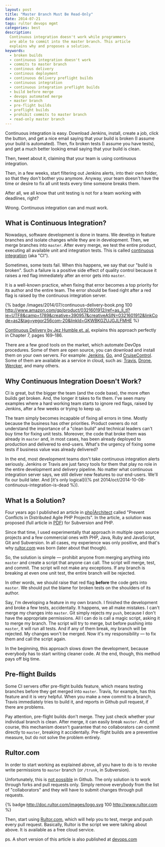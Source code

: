 ```yaml
---
layout: post
title: "Master Branch Must Be Read-Only"
date: 2014-07-21
tags: rultor devops mgmt
categories: best
description:
  Continuous integration doesn't work while programmers
  are able to commit into the master branch. This article
  explains why and proposes a solution.
keywords:
  - broken builds
  - continuous integration doesn't work
  - commits to master branch
  - continous delivery
  - continous deployment
  - continuous delivery preflight builds
  - continuous integration
  - continuous integration preflight builds
  - build before merge
  - devops automated merge
  - master branch
  - pre-flight builds
  - preflight builds
  - prohibit commits to master branch
  - read-only master branch
---
```


Continuous integration is easy. Download Jenkins, install,  create a job, click
the button, and get a nice email saying that your build is broken (I assume your
build is automated). Then, fix broken tests (I assume you have tests), and get a
much better looking email saying that your build is clean.

Then, tweet about it, claiming that your team is using continuous integration.

Then, in a few weeks, start filtering out Jenkins alerts, into their own folder,
so that they don't bother you anymore. Anyway, your team doesn't have the time
or desire to fix all unit tests every time someone breaks them.

After all, we all know that unit testing is not for
a team working with deadlines, right?

Wrong. Continuous integration can and must work.

<!--more-->

## What is Continuous Integration?

Nowadays, software development is done in teams.
We develop in feature branches and isolate changes while
they are in development. Then, we merge branches into `master`.
After every merge, we test the entire product, executing all
available unit and integration tests.
This is called [continuous integration](https://en.wikipedia.org/wiki/Continuous_integration) (aka "CI").

Sometimes, some tests fail. When this happens, we say that our
"build is broken". Such a failure is a positive
side effect of quality control because it raises a red
flag immediately after an error gets into `master`.

It is a well-known practice, when fixing that error becomes
a top priority for its author and the entire team. The error
should be fixed right after a red flag is raised by the continuous integration server.

{% badge /images/2014/07/continuous-delivery-book.png 100 http://www.amazon.com/gp/product/0321601912/ref=as_li_tl?ie=UTF8&camp=1789&creative=390957&creativeASIN=0321601912&linkCode=as2&tag=yegor256com-20&linkId=GKWBKGZUJGJLFMHE %}

[Continuous Delivery by Jez Humble et. al.](http://www.amazon.com/gp/product/0321601912/ref=as_li_tl?ie=UTF8&camp=1789&creative=390957&creativeASIN=0321601912&linkCode=as2&tag=yegor256com-20&linkId=GKWBKGZUJGJLFMHE)
explains this approach perfectly in Chapter 7, pages 169&ndash;186.

There are a few good tools on the market, which automate DevOps procedures.
Some of them are open source, you can download
and install them on your own servers. For example:
[Jenkins](http://jenkins-ci.org/),
[Go](http://www.thoughtworks.com/products/go-continuous-delivery), and
[CruiseControl](http://cruisecontrol.sourceforge.net/).
Some of them are available as a service in cloud, such as:
[Travis](http://www.travis-ci.org),
[Drone](http://www.drone.io),
[Wercker](http://wercker.com/), and many others.

## Why Continuous Integration Doesn't Work?

CI is great, but the bigger the team (and the code base), the more often builds
get broken. And, the longer it takes to fix them. I've seen many examples where
a hard working team starts to ignore red flags, raised by Jenkins, after a few
weeks or trying to keep up.

The team simply becomes incapable of fixing all errors in time. Mostly because
the business has other priorities. Product owners do not understand the
importance of a "clean build" and technical leaders can't buy time for fixing
unit tests. Moreover, the code that broke them was already in `master` and, in
most cases, has been already deployed to production and delivered to end-users.
What's the urgency of fixing some tests if business value was already delivered?

In the end, most development teams don't take continuous integration alerts
seriously. Jenkins or Travis are just fancy tools for them that play no role in
the entire development and delivery pipeline. No matter what continuous
integration server says, we still deliver new features to our end-users. We'll
fix our build later. And [it's only logical]({% pst 2014/oct/2014-10-08-continuous-integration-is-dead %}).

## What Is a Solution?

<a href="/pdf/2014/guard-article.pdf"
  style="float:left;font-size:2em;margin-right:.5em;"
  title="Prevent Conflicts in Distributed Agile PHP Projects"><i class="icon icon-pdf"></i></a>
Four years ago I published an article in [php|Architect](http://www.phparch.com/magazine/2010-2/august/)
called "Prevent Conflicts in Distributed Agile PHP Projects". In the article,
a solution was proposed (full article in [PDF](/pdf/2014/guard-article.pdf))
for Subversion and PHP.

Since that time, I used experimentally that approach in multiple open source
projects and a few commercial ones with PHP, Java, Ruby and JavaScript, Git and
Subversion. In all cases, my experience was only positive, and that's why
[rultor.com](http://www.rultor.com) was born (later about that though).

So, the solution is simple &mdash; prohibit anyone from merging anything
into `master` and create a script that anyone can call. The script will
merge, test, and commit. The script will not make any exceptions.
If any branch is breaking at even one unit test, the entire branch will be rejected.

In other words, we should raise that red flag **before** the code
gets into `master`. We should put the blame for broken tests on
the shoulders of its author.

Say, I'm developing a feature in my own branch. I finished the development and
broke a few tests, accidentally. It happens, we all make mistakes. I can't merge
my changes into `master`. Git simply rejects my `push`, because I don't have the
appropriate permissions. All I can do is call a magic script, asking it to merge
my branch. The script will try to merge, but before pushing into `master`, it
will run all tests. And if any of them break, my branch will be rejected. My
changes won't be merged. Now it's my responsibility &mdash; to fix them and call
the script again.

In the beginning, this approach slows down the development, because everybody
has to start writing cleaner code. At the end, though, this method pays off big
time.

## Pre-flight Builds

Some CI servers offer pre-flight builds feature, which means testing branches
before they get merged into `master`. Travis, for example, has this feature and
it is very helpful. When you make a new commit to a branch, Travis immediately
tries to build it, and reports in Github pull request, if there are problems.

Pay attention, pre-flight builds don't merge. They just check whether your
individual branch is clean. After merge, it can easily break `master`. And, of
course, this mechanism doesn't guarantee that no collaborators can commit
directly to `master`, breaking it accidentally. Pre-flight builds are a
preventive measure, but do not solve the problem entirely.

## Rultor.com

In order to start working as explained above, all you have to do is to revoke
write permissions to `master` branch (or `/trunk`, in Subversion).

Unfortunately, this is [not possible](http://stackoverflow.com/questions/10381672)
in Github. The only solution is to work through forks and pull requests only.
Simply remove everybody from the list of "collaborators" and they will
have to submit changes through pull requests.

{% badge http://doc.rultor.com/images/logo.svg 100 http://www.rultor.com %}

Then, start using [Rultor.com](http://www.rultor.com), which will help
you to test, merge and push every pull request. Basically, Rultor is
the script we were talking about above. It is available as a free cloud service.

ps. A short version of this article is also published at
[devops.com](http://devops.com/blogs/continuous-integration-doesnt-work/)
